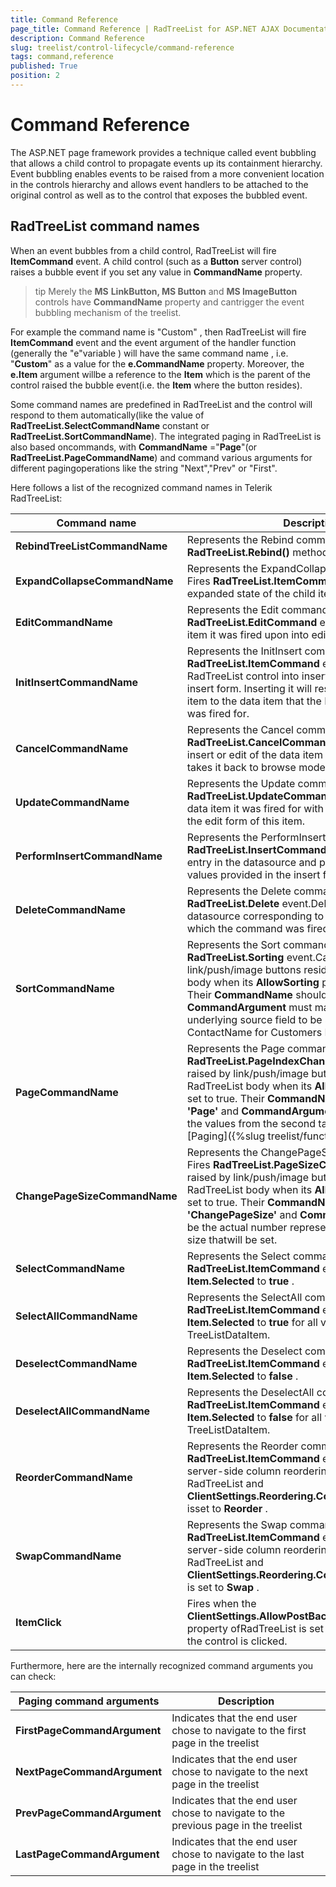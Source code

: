 ```yaml
---
title: Command Reference
page_title: Command Reference | RadTreeList for ASP.NET AJAX Documentation
description: Command Reference
slug: treelist/control-lifecycle/command-reference
tags: command,reference
published: True
position: 2
---
```


# Command Reference



The ASP.NET page framework provides a technique called event bubbling that allows a child control to propagate events up its containment hierarchy. Event bubbling enables events to be raised from a more convenient location in the controls hierarchy and allows event handlers to be attached to the original control as well as to the control that exposes the bubbled event.

## RadTreeList command names

When an event bubbles from a child control, RadTreeList will fire **ItemCommand** event. A child control (such as a **Button** server control) raises a bubble event if you set any value in **CommandName** property.

>tip Merely the **MS**  **LinkButton, MS Button** and **MS ImageButton** controls have **CommandName** property and cantrigger the event bubbling mechanism of the treelist.
>


For example the command name is "Custom" , then RadTreeList will fire **ItemCommand** event and the event argument of the handler function (generally the "e"variable ) will have the same command name , i.e. "**Custom**" as a value for the **e.CommandName** property. Moreover, the **e.Item** argument willbe a reference to the **Item** which is the parent of the control raised the bubble event(i.e. the **Item** where the button resides).

Some command names are predefined in RadTreeList and the control will respond to them automatically(like the value of **RadTreeList.SelectCommandName** constant or **RadTreeList.SortCommandName**). The integrated paging in RadTreeList is also based oncommands, with **CommandName** ="**Page**"(or **RadTreeList.PageCommandName**) and command various arguments for different pagingoperations like the string "Next","Prev" or "First".

Here follows a list of the recognized command names in Telerik RadTreeList:


| Command name | Description |
| ------ | ------ |
| **RebindTreeListCommandName** |Represents the Rebind command name. Forces **RadTreeList.Rebind()** methodexecution.|
| **ExpandCollapseCommandName** |Represents the ExpandCollapse command name. Fires **RadTreeList.ItemCommand** event.Toggles the expanded state of the child items.|
| **EditCommandName** |Represents the Edit command name. Fires **RadTreeList.EditCommand** event.Takes the data item it was fired upon into edit mode.|
| **InitInsertCommandName** |Represents the InitInsert command name. Fires **RadTreeList.ItemCommand** event.Switches the RadTreeList control into insert mode by opening an insert form. Inserting it will resultin creating a child item to the data item that the InitInsertCommand was fired for.|
| **CancelCommandName** |Represents the Cancel command name. Fires **RadTreeList.CancelCommand** event.Cancels the insert or edit of the data item it was fired for and takes it back to browse mode.|
| **UpdateCommandName** |Represents the Update command name. Fires **RadTreeList.UpdateCommand** event.Updates the data item it was fired for with the values provided in the edit form of this item.|
| **PerformInsertCommandName** |Represents the PerformInsert command name. Fires **RadTreeList.InsertCommand** event.Creates a new entry in the datasource and populates it with the values provided in the insert form.|
| **DeleteCommandName** |Represents the Delete command name. Fires **RadTreeList.Delete** event.Deletes the entry in the datasource corresponding to the data item upon which the command was fired.|
| **SortCommandName** |Represents the Sort command name. Fires **RadTreeList.Sorting** event.Can be raised by link/push/image buttons residing in the RadTreeList body when its **AllowSorting** property is set to true. Their **CommandName** should be set to **'Sort'** and **CommandArgument** must match the name of the underlying source field to be sorted(for example ContactName for Customers Northwind table).|
| **PageCommandName** |Represents the Page command name.Fires the **RadTreeList.PageIndexChanged** event. Can be raised by link/push/image buttons residing in the RadTreeList body when its **AllowPaging** property is set to true. Their **CommandName** should be set to **'Page'** and **CommandArgument** must match one of the values from the second table below.See also: [Paging]({%slug treelist/functionality/paging%}).|
| **ChangePageSizeCommandName** |Represents the ChangePageSize command name. Fires **RadTreeList.PageSizeChanged** event. Can be raised by link/push/image buttonsresiding in the RadTreeList body when its **AllowPaging** property is set to true. Their **CommandName** should be set to **'ChangePageSize'** and **CommandArgument** must be the actual number representing the new page size thatwill be set.|
| **SelectCommandName** |Represents the Select command name. Fires **RadTreeList.ItemCommand** event.Sets **Item.Selected** to **true** .|
| **SelectAllCommandName** |Represents the SelectAll command name. Fires **RadTreeList.ItemCommand** event. Sets **Item.Selected** to **true** for all visible TreeListDataItem.|
| **DeselectCommandName** |Represents the Deselect command name. Fires **RadTreeList.ItemCommand** event. **Sets Item.Selected** to **false** .|
| **DeselectAllCommandName** |Represents the DeselectAll command name. Fires **RadTreeList.ItemCommand** event. Sets **Item.Selected** to **false** for all visible TreeListDataItem.|
| **ReorderCommandName** |Represents the Reorder command name. Fires **RadTreeList.ItemCommand** event. Raised when server-side column reordering is performed in RadTreeList and **ClientSettings.Reordering.ColumnsReorderMethod** isset to **Reorder** .|
| **SwapCommandName** |Represents the Swap command name. Fires **RadTreeList.ItemCommand** event. Raised when server-side column reordering is performed in RadTreeList and **ClientSettings.Reordering.ColumnsReorderMethod** is set to **Swap** .|
| **ItemClick** |Fires when the **ClientSettings.AllowPostBackOnItemClick** property ofRadTreeList is set to true and an item in the control is clicked.|

Furthermore, here are the internally recognized command arguments you can check:


| Paging command arguments | Description |
| ------ | ------ |
| **FirstPageCommandArgument** |Indicates that the end user chose to navigate to the first page in the treelist|
| **NextPageCommandArgument** |Indicates that the end user chose to navigate to the next page in the treelist|
| **PrevPageCommandArgument** |Indicates that the end user chose to navigate to the previous page in the treelist|
| **LastPageCommandArgument** |Indicates that the end user chose to navigate to the last page in the treelist|
